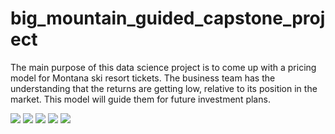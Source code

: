 # big_mountain_guided_capstone_project

The main purpose of this data science project is to come up with a pricing model for Montana ski resort tickets. The business team has the understanding that the returns are getting low, relative to its position in the market. This model will guide them for future investment plans. 

<img src = "https://github.com/ttariqaziz/big_mountain_ski_resort_project/blob/main/Plots/Region_state.png">
<img src = "https://github.com/ttariqaziz/big_mountain_ski_resort_project/blob/main/Plots/Average_ticket_price.png">
<img src = "https://github.com/ttariqaziz/big_mountain_ski_resort_project/blob/main/Plots/Price_weekend_weekdays.png">
<img src = "https://github.com/ttariqaziz/big_mountain_ski_resort_project/blob/main/Plots/Features_heatmap.png">
<img src = "https://github.com/ttariqaziz/big_mountain_ski_resort_project/blob/main/Plots/Random_forest_feature_importance.png">

